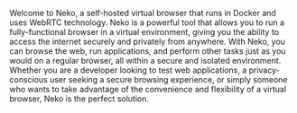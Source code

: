 Welcome to Neko, a self-hosted virtual browser that runs in Docker and uses WebRTC technology. Neko is a powerful tool that allows you to run a fully-functional browser in a virtual environment, giving you the ability to access the internet securely and privately from anywhere. With Neko, you can browse the web, run applications, and perform other tasks just as you would on a regular browser, all within a secure and isolated environment. Whether you are a developer looking to test web applications, a privacy-conscious user seeking a secure browsing experience, or simply someone who wants to take advantage of the convenience and flexibility of a virtual browser, Neko is the perfect solution.
